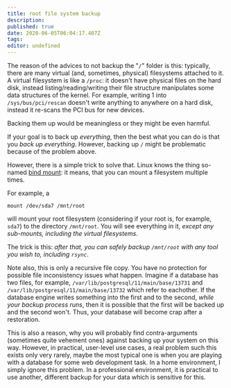 ```yaml
---
title: root file system backup
description: 
published: true
date: 2020-06-05T06:04:17.407Z
tags: 
editor: undefined
---
```


The reason of the advices to not backup the "`/`" folder is this: typically, there are many virtual (and, sometimes, physical) filesystems attached to it. A virtual filesystem is like a `/proc`: it doesn't have physical files on the hard disk, instead listing/reading/writing their file structure manipulates some data structures of the kernel. For example, writing 1 into `/sys/bus/pci/rescan` doesn't write anything to anywhere on a hard disk, instead it re-scans the PCI bus for new devices.

Backing them up would be meaningless or they might be even harmful.

If your goal is to back up *everything*, then the best what you can do is that you *back up everything*. However, backing up `/` might be problematic because of the problem above.

However, there is a simple trick to solve that. Linux knows the thing so-named [bind mount][1]: it means, that you can mount a filesystem multiple times.

For example, a

    mount /dev/sda7 /mnt/root

will mount your root filesystem (considering if your root is, for example, `sda7`) to the directory `/mnt/root`. You will see everything in it, *except any sub-mounts, including the virtual filesystems*.

The trick is this: *after that, you can safely backup `/mnt/root` with any tool you wish to, including `rsync`*.

Note also, this is only a recursive file copy. You have no protection for possible file inconsistency issues what happen. Imagine if a database has two files, for example, `/var/lib/postgresql/11/main/base/13731` and `/var/lib/postgresql/11/main/base/13732` which refer to eachother. If the database engine writes something into the first and to the second, *while your backup process runs*, then it is possible that the first will be backed up and the second won't. Thus, your database will become crap after a restoration.

This is also a reason, why you will probably find contra-arguments (sometimes quite vehement ones) against backing up your system on this way. However, in practical, user-level use cases, a real problem such this exists only very rarely, maybe the most typical one is when you are playing with a database for some web development task. In a home environment, I simply ignore this problem. In a professional environment, it is practical to use another, different backup for your data which is sensitive for this.

  [1]: https://unix.stackexchange.com/questions/198590/what-is-a-bind-mount